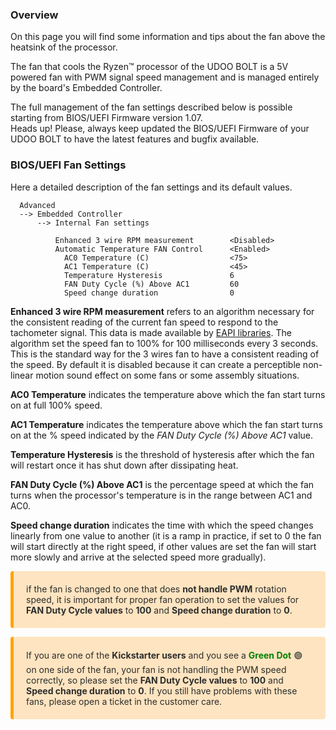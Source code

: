 ### Overview

On this page you will find some information and tips about the fan above the heatsink of the processor.

The fan that cools the Ryzen&trade; processor of the UDOO BOLT is a 5V powered fan with PWM signal speed management and is managed entirely by the board's Embedded Controller.

The full management of the fan settings described below is possible starting from BIOS/UEFI Firmware version 1.07.  
<span class="label label-warning">Heads up!</span>  Please, always keep updated the BIOS/UEFI Firmware of your UDOO BOLT to have the latest features and bugfix available.  


### BIOS/UEFI Fan Settings

Here a detailed description of the fan settings and its default values.


      Advanced
      --> Embedded Controller
          --> Internal Fan settings

              Enhanced 3 wire RPM measurement        <Disabled>
              Automatic Temperature FAN Control      <Enabled>
                AC0 Temperature (C)                  <75>
                AC1 Temperature (C)                  <45>
                Temperature Hysteresis               6
                FAN Duty Cycle (%) Above AC1         60
                Speed change duration                0



**Enhanced 3 wire RPM measurement** refers to an algorithm necessary for the consistent reading of the current fan speed to respond to the tachometer signal. This data is made available by [EAPI libraries](!/BIOS-UEFI_and_Tools/EAPI). The algorithm set the speed fan to 100% for 100 milliseconds every 3 seconds. This is the standard way for the 3 wires fan to have a consistent reading of the speed. By default it is disabled because it can create a perceptible non-linear motion sound effect on some fans or some assembly situations.

**AC0 Temperature** indicates the temperature above which the fan start turns on at full 100% speed.

**AC1 Temperature** indicates the temperature above which the fan start turns on at the % speed indicated by the *FAN Duty Cycle (%) Above AC1* value.

**Temperature Hysteresis** is the threshold of hysteresis after which the fan will restart once it has shut down after dissipating heat.

**FAN Duty Cycle (%) Above AC1** is the percentage speed at which the fan turns when the processor's temperature is in the range between AC1 and AC0.

**Speed change duration** indicates the time with which the speed changes linearly from one value to another (it is a ramp in practice, if set to 0 the fan will start directly at the right speed, if other values are set the fan will start more slowly and arrive at the selected speed more gradually).


<p style="background-color: rgba(255, 170, 50, 0.3);padding: 20px;border-left: 5px solid orange; border-radius: 4px; color:rgb(45, 45, 45);">
if the fan is changed to one that does <strong>not handle PWM</strong> rotation speed, it is important for proper fan operation to set the values for <strong>FAN Duty Cycle values</strong> to <strong>100</strong> and <strong>Speed change duration</strong> to <strong>0</strong>.
</p>

<p style="background-color: rgba(255, 170, 50, 0.3);padding: 20px;border-left: 5px solid orange; border-radius: 4px; color:rgb(45, 45, 45);">
If you are one of the <strong>Kickstarter users</strong> and you see a <span style="color:green"><strong>Green Dot</strong></span> 🟢 on one side of the fan, your fan is not handling the PWM speed correctly, so please set the <strong>FAN Duty Cycle values</strong> to <strong>100</strong> and <strong>Speed change duration</strong> to <strong>0</strong>. If you still have problems with these fans, please open a ticket in the customer care.
</p>
